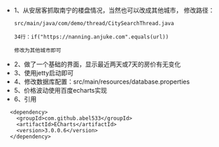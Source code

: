 - 1、从安居客抓取南宁的楼盘情况，当然也可以改成其他城市，
  修改路径：
  ``` 
  src/main/java/com/demo/thread/CitySearchThread.java
  
  34行：if("https://nanning.anjuke.com".equals(url)) 
  
  修改为其他城市即可
  
- 2、做了一个基础的界面，显示最近两天或7天的房价有无变化
- 3、使用jetty启动即可
- 4、修改数据库配置：src/main/resources/database.properties
- 5、价格波动使用百度echarts实现
- 6、引用
``` 
  <dependency>
	<groupId>com.github.abel533</groupId>
	<artifactId>ECharts</artifactId>
	<version>3.0.0.6</version>
  </dependency>
		 
		
